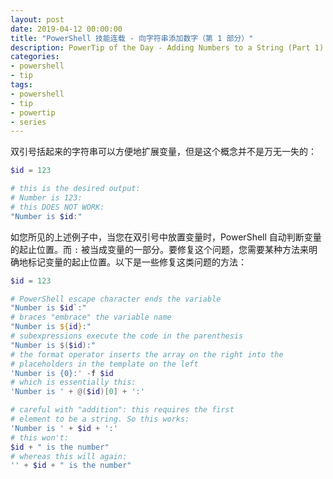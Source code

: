 ```yaml
---
layout: post
date: 2019-04-12 00:00:00
title: "PowerShell 技能连载 - 向字符串添加数字（第 1 部分）"
description: PowerTip of the Day - Adding Numbers to a String (Part 1)
categories:
- powershell
- tip
tags:
- powershell
- tip
- powertip
- series
---
```

双引号括起来的字符串可以方便地扩展变量，但是这个概念并不是万无一失的：

```powershell
$id = 123

# this is the desired output:
# Number is 123:
# this DOES NOT WORK:
"Number is $id:"
```

如您所见的上述例子中，当您在双引号中放置变量时，PowerShell 自动判断变量的起止位置。而 `:` 被当成变量的一部分。要修复这个问题，您需要某种方法来明确地标记变量的起止位置。以下是一些修复这类问题的方法：

```powershell
$id = 123

# PowerShell escape character ends the variable
"Number is $id`:"
# braces "embrace" the variable name
"Number is ${id}:"
# subexpressions execute the code in the parenthesis
"Number is $($id):"
# the format operator inserts the array on the right into the
# placeholders in the template on the left
'Number is {0}:' -f $id
# which is essentially this:
'Number is ' + @($id)[0] + ':'

# careful with "addition": this requires the first
# element to be a string. So this works:
'Number is ' + $id + ':'
# this won't:
$id + " is the number"
# whereas this will again:
'' + $id + " is the number"
```

<!--本文国际来源：[Adding Numbers to a String (Part 1)](https://community.idera.com/database-tools/powershell/powertips/b/tips/posts/adding-numbers-to-a-string-part-1)-->

